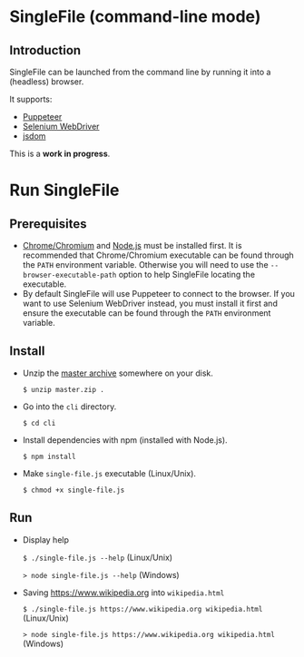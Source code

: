 # SingleFile (command-line mode)

## Introduction

SingleFile can be launched from the command line by running it into a (headless) browser. 

It supports:

- [Puppeteer](https://github.com/GoogleChrome/puppeteer)
- [Selenium WebDriver](https://www.npmjs.com/package/selenium-webdriver)
- [jsdom](https://github.com/jsdom/jsdom)

This is a **work in progress**.

# Run SingleFile

## Prerequisites
- [Chrome/Chromium](https://www.google.com/chrome/) and [Node.js](https://nodejs.org) must be installed first. It is recommended that Chrome/Chromium executable can be found through the `PATH` environment variable. Otherwise you will need to use the `--browser-executable-path` option to help SingleFile locating the executable.
- By default SingleFile will use Puppeteer to connect to the browser. If you want to use Selenium WebDriver instead, you must install it first and ensure the executable can be found through the `PATH` environment variable.

## Install
- Unzip the [master archive](https://github.com/gildas-lormeau/SingleFile/archive/master.zip) somewhere on your disk.

  `$ unzip master.zip .`
  
- Go into the `cli` directory.

  `$ cd cli`
  
- Install dependencies with npm (installed with Node.js).

  `$ npm install`
  
- Make `single-file.js` executable (Linux/Unix).

  `$ chmod +x single-file.js`

## Run
- Display help

  `$ ./single-file.js --help` (Linux/Unix)

  `> node single-file.js --help` (Windows)
  
- Saving https://www.wikipedia.org into `wikipedia.html`

  `$ ./single-file.js https://www.wikipedia.org wikipedia.html` (Linux/Unix)
  
  `> node single-file.js https://www.wikipedia.org wikipedia.html` (Windows)
 